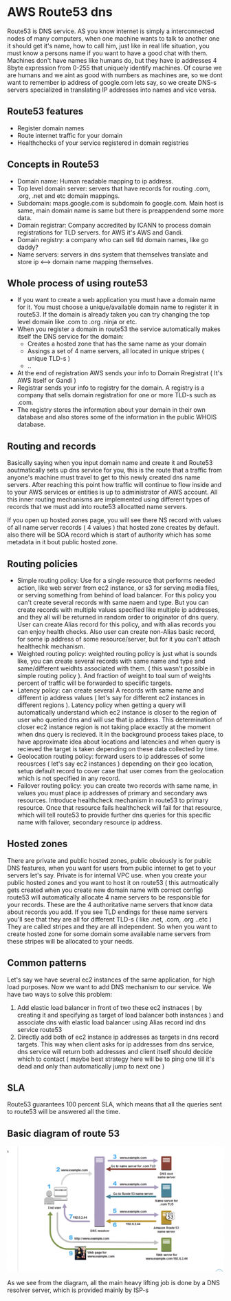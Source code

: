 # AWS Route53 dns
Route53 is DNS service. AS you know internet is simply a interconnected nodes of many computers, when one machine wants to talk to another one it should get it's name, how to 
call him, just like in real life situation, you must know a persons name if you want to have a good chat with them.
Machines don't have names like humans do, but they have ip addresses 4 8byte expression from 0-255 that uniquely identify machines. Of course we are humans and we aint as good with
numbers as machines are, so we dont want to remember ip address of google.com lets say, so we create DNS-s servers specialized in translating IP addresses into names and vice versa.

## Route53 features
- Register domain names
- Route internet traffic for your domain
- Healthchecks of your service registered in domain registries

## Concepts in Route53
- Domain name: Human readable mapping to ip address.
- Top level domain server: servers that have records for routing .com, .org, .net and etc domain mappings.
- Subdomain: maps.google.com is subdomain fo google.com. Main host is same, main domain name is same but there is preappendend some more data.
- Domain registrar: Company accredited by ICANN to process domain registrations for TLD servers. for AWS it's AWS and Gandi.
- Domain registry: a company who can sell tld domain names, like go daddy?
- Name servers: servers in dns system that themselves translate and store ip <--> domain name mapping themselves.

## Whole process of using route53
- If you want to create a web application you must have a domain name for it. You must choose a unique/available domain name to register it in route53.
If the domain is already taken you can try changing the top level domain like .com to .org .ninja or etc.
- When you register a domain in route53 the service automatically makes itself the DNS service for the domain:
	- Creates a hosted zone that has the same name as your domain
	- Assings a set of 4 name servers, all located in unique stripes ( unique TLD-s )
	- ..
- At the end of registration AWS sends your info to Domain Rregistrat ( It's AWS itself or Gandi )
- Registrar sends your info to registry for the domain. A registry is a company that sells domain registration for one or more TLD-s such as .com.
- The registry stores the information about your domain in their own database and also stores some of the information in the public WHOIS database.

## Routing and records
Basically saying when you input domain name and create it and Route53 aoutmatically sets up dns service for you, this is the route that a traffic from anyone's machine
must travel to get to this newly created dns name servers. After reaching this point how traffic will continue to flow inside and to your AWS services or entities
is up to administrator of AWS account. All this inner routing mechanisms are implemented using different types of records that we must add into  route53 allocatted name servers.

If you open up hosted zones page, you will see there NS record with values of all name server records ( 4 values ) that hosted zone creates by default.
also there will be SOA record which is start of authority which has some metadata in it bout public hosted zone.


## Routing policies
- Simple routing policy: Use for a single resource that performs needed action, like web server from ec2 instance, or s3 for serving media files, or serving something from
behind of load balancer. For this policy you can't create several records with same naem and type. But you can create records with multiple values specified like 
multiple ip addresses, and they all will be returned in random order to originator of dns query. User can create Alias record for this policy, and with alias records
you can enjoy health checks. Also user can create non-Alias basic record, for some ip address of some resource/server, but for it you can't attach healthechk mechanism. 
- Weighted routing policy: weighted routing policy is just what is sounds like, you can create several records with same name and type and same/different 
weidhts associated with them. ( this wasn't possible in simple routing policy ). And fraction of weight to toal sum of weights percent of traffic will
be forwarded to speciific targets.    
- Latency policy: can create several A records with same name and different ip address values ( let's say for different ec2 instances in different regions ). Latency policy when getting a query will
automatically understand which ec2 instance is closer to the region of user who queried dns and will use that ip address. This determination of closer ec2 instance region is not taking place exactly at the moment
when dns query is recieved. It in the background process takes place, to have approximate idea about locations and latencies and when query is recieved the target is taken depending on these data collected by time.
- Geolocation routing policy: forward users to ip addresses of some reousrces ( let's say ec2 instances ) depending on their geo location, setup default record to cover case that user comes from the geolocation which
is not specified in any record.
- Failover routing policy: you can create two records with same name, in values you must place ip addresses of primary and secondary aws resources. Introduce healthcheck mechanism in route53 to primary resource. Once
that resource fails healthcheck will fail for that resource, which will tell route53 to provide further dns queries for this specific name with failover, secondary resource ip address.

## Hosted zones
There are private and public hosted zones, public obviously is for public DNS features, when you want for users from public internet to get to your servers let's say. Private is for internal VPC use. 
when you create your public hosted zones and you want to host it on route53 ( this autmoatically gets created when you create new domain name with correct config) route53 will automatically allocate 4 name servers to be responsible for your records. These are the 4 authoritative name servers that know data about
records you add. If you see TLD endings for these name servers you'll see that they are all for different TLD-s ( like .net, .com, .org ..etc )
They are called stripes and they are all independent. So when you want to create hosted zone for some domain some available name servers from these
stripes will be allocated to your needs.

## Common patterns
Let's say we have several ec2 instances of the same application, for high load purposes. Now we want to add DNS mechanism to our service. 
We have two ways to solve this problem:
1) Add elastic load balancer in front of two these ec2 instnaces ( by creating it and specifying as target of load balancer both instances ) and associate dns with
elastic load balancer using Alias record ind dns service route53
2) Directly add both of ec2 instance ip addresses as targets in dns record targets. This way when client asks for ip addresses from dns service, dns service will return
both addresses and client itself should decide which to contact ( maybe best strategy here will be to ping one till it's dead and only than automatically jump to next one )    

## SLA
Route53 guarantees 100 percent SLA, which means that all the queries sent to route53 will be answered all the time.

## Basic diagram of route 53 
![diagram](./diagram.png)

As we see from the diagram, all the main heavy lifting job is done by a DNS resolver server, which is provided mainly by ISP-s
